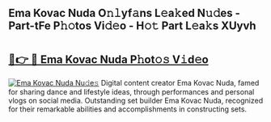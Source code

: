## Ema Kovac Nuda O𝚗𝚕yf𝚊ns L𝚎a𝚔ed N𝚞𝚍es - Part-tFe P𝚑𝚘tos Vi𝚍𝚎o - H𝚘𝚝 Part L𝚎a𝚔s XUyvh

# <h2><a href="http://kf0eamv.oniu.top/?m=Ema+Kovac+Nuda">🔗👉 🔴 Ema Kovac Nuda P𝚑ot𝚘𝚜 V𝚒d𝚎o</a></h2>

[![Ema Kovac Nuda Nu𝚍e𝚜](https://i.imgur.com/0qMVB7G.gif)](http://kf0eamv.oniu.top/?m=Ema+Kovac+Nuda)
Digital content creator Ema Kovac Nuda, famed for sharing dance and lifestyle ideas, through performances and personal vlogs on social media. Outstanding set builder Ema Kovac Nuda, recognized for their remarkable abilities and accomplishments in constructing sets.  
